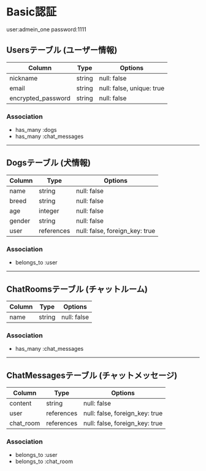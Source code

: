 # Basic認証
user:admein_one
password:1111

## Usersテーブル (ユーザー情報)

| Column             | Type   | Options                   |
|--------------------|--------|---------------------------|
| nickname           | string | null: false               |
| email              | string | null: false, unique: true |
| encrypted_password | string | null: false               |


### Association
- has_many :dogs
- has_many :chat_messages

---

## Dogsテーブル (犬情報)

| Column        | Type        | Options                         |
|---------------|-------------|---------------------------------|
| name          | string      | null: false                     |
| breed         | string      | null: false                     |
| age           | integer     | null: false                     |
| gender        | string      | null: false                     |
| user          | references  | null: false, foreign_key: true  |

### Association
- belongs_to :user

---

## ChatRoomsテーブル (チャットルーム)

| Column    | Type       | Options       |
|-----------|------------|---------------|
| name      | string     | null: false   |

### Association
- has_many :chat_messages

---

## ChatMessagesテーブル (チャットメッセージ)

| Column        | Type       | Options                          |
|---------------|------------|----------------------------------|
| content       | string     | null: false                     |
| user          | references | null: false, foreign_key: true  |
| chat_room     | references | null: false, foreign_key: true  |

### Association
- belongs_to :user
- belongs_to :chat_room

